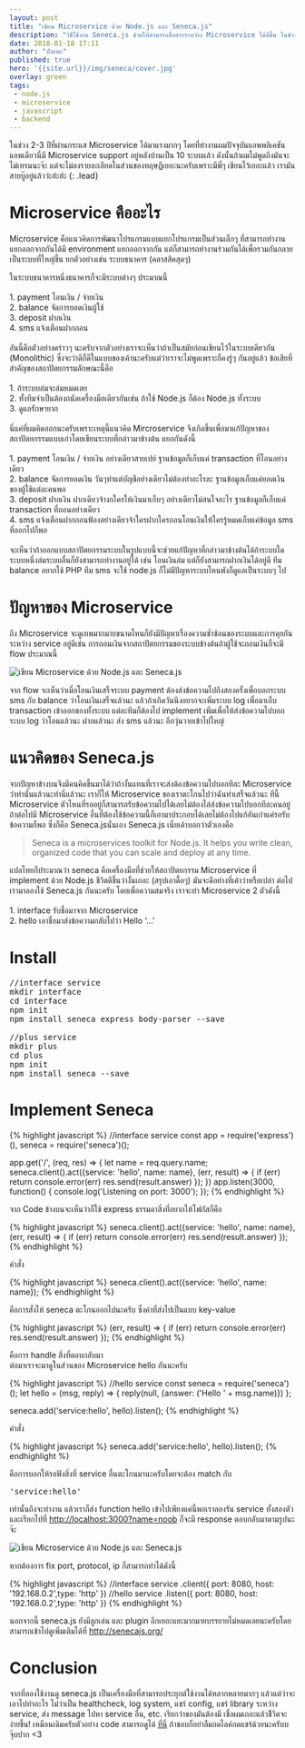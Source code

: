 ```yaml
---
layout: post
title: "เขียน Microservice ด้วย Node.js และ Seneca.js"
description: "วิธีใช้งาน Seneca.js ช่วยให้สามารถสื่อสารระหว่าง Microservice ได้ดีขึ้น ในช่วง 2-3 ปีที่ผ่านกระแส Microservice ได้มาแรงมากๆ โดยที่ทำงานผมปัจจุบันแอพพลิเคชัน แอพเดียวนี่มี Microservice support อยู่หลังบ้านเป็น 10 ระบบแล้ว ดังนั้นถ้าผมไม่พูดถึงมันจะไม่เทรนนะจ๊ะ แต่จะไม่ลงรายละเอียดในส่วนของทฤษฎีเยอะนะครับเพราะมีพี่ๆ เขียนไว้เยอะแล้ว เรามันสายบู๊อยู่แล้วว่ะฮ่ะฮ่ะ"
date: 2018-01-18 17:11
author: "ป๋าแพะ"
published: true
hero: '{{site.url}}/img/seneca/cover.jpg'
overlay: green
tags: 
 - node.js
 - microservice
 - javascript
 - backend
---
```


ในช่วง 2-3 ปีที่ผ่านกระแส Microservice ได้มาแรงมากๆ โดยที่ทำงานผมปัจจุบันแอพพลิเคชัน แอพเดียวนี่มี Microservice support อยู่หลังบ้านเป็น 10 ระบบแล้ว ดังนั้นถ้าผมไม่พูดถึงมันจะไม่เทรนนะจ๊ะ แต่จะไม่ลงรายละเอียดในส่วนของทฤษฎีเยอะนะครับเพราะมีพี่ๆ เขียนไว้เยอะแล้ว เรามันสายบู๊อยู่แล้วว่ะฮ่ะฮ่ะ
{: .lead}

# Microservice คืออะไร
<p>
Microservice คือแนวคิดการพัฒนาโปรแกรมแบบแยกโปรแกรมเป็นส่วนเล็กๆ ที่สามารถทำงานแยกออกจากกันได้มี environment แยกออกจากกัน แต่ก็สามารถทำงานร่วมกันได้เพื่อรวมกันกลายเป็นระบบที่ใหญ่ขึ้น ยกตัวอย่างเช่น ระบบธนาคาร (คลาสสิคสุดๆ) 
<!–-break-–>

ในระบบธนาคารหนึ่งธนาคารก็จะมีระบบต่างๆ ประมาณนี้<br/><br/>
	1. payment โอนเงิน / จ่ายเงิน<br/>
	2. balance จัดการยอดเงินผู้ใช้<br/>
	3. deposit ฝากเงิน<br/>
	4. sms แจ้งเตือนฝากถอน<br/><br/>
	อันนี้คือตัวอย่างคร่าวๆ นะครับจากตัวอย่างเราจะเห็นว่าถ้าเป็นสมัยก่อนเขียนไว้ในระบบเดียวกัน (Monolithic) ซึ่งจะว่าดีก็ดีในแบบของเค้านะครับแต่ว่าเราจะไม่พูดเพราะก็คงรู้ๆ กันอยู่แล้ว ข้อเสียที่สำคัญของสถาปัตยกรรมลักษณะนี้คือ<br/><br/>
	1. ถ้าระบบล่มจะล่มหมดเลย<br/>
	2. ทั้งทีมจำเป็นต้องถนัดเครื่องมือเดียวกันเช่น ถ้าใช้ Node.js ก็ต้อง Node.js ทั้งระบบ<br/>
	3. ดูแลรักษายาก<br/><br/>
	นี่แค่ที่ผมคิดออกนะครับเพราะเหตุนี้แนวคิด Mircroservice จึงเกิดขึ้นเพื่อมาแก้ปัญหาของสถาปัตยกรรมแบบเก่าโดยเขียนระบบที่กล่าวมาข้างต้น แยกกันดังนี้<br/><br/>
	1. payment โอนเงิน / จ่ายเงิน อย่างเดียวสายเปย์ ฐานข้อมูลก็เก็บแค่ transaction ที่โอนอย่างเดียว<br/>
	2. balance จัดการยอดเงิน วันๆทำแต่บัญชีอย่างเดียวไม่ต้องทำอะไรละ ฐานข้อมูลเก็บแค่ยอดเงินของผู้ใช้แต่ละคนพอ<br/>
	3. deposit ฝากเงิน ฝากเดียวจ้างกใครให้เงินมาเก็บๆ อย่างเดียวไม่สนใจอะไร ฐานข้อมูลก็เก็บแค่ transaction ที่ถอนอย่างเดียว<br/>
	4. sms แจ้งเตือนฝากถอนฟ้องอย่างเดียวจ้าใครฝากใครถอนโอนเงินให้ใครรู้หมดเก็บแค่ข้อมูล sms ที่ออกไปก็พอ<br/><br/>
	จะเห็นว่าถ้าออกแบบสถาปัตยกรรมระบบในรูปแบบนี้จะช่วยแก้ปัญหาที่กล่าวมาข้างต้นได้ถ้าระบบใดระบบหนึ่งล่มระบบอื่นก็ยังสามารถทำงานอยู่ได้ เช่น โอนเงินล่ม แต่ก็ยังสามารถฝากเงินได้อยู่ดี ทีม balance อยากใช้ PHP ทีม sms จะใช้ node.js ก็ไม่มีปัญหาระบบไหนพังก็ดูแลเป็นระบบๆ ไป
</p>

# ปัญหาของ Microservice

<p>
ถึง Microservice จะดูเทพมากมายขนาดไหนก็ยังมีปัญหาเรื่องความซ้ำซ้อนของระบบและการคุยกันระหว่าง service อยู่ดีเช่น การถอนเงินจากสถาปัตยกรรมของระบบข้างต้นถ้าผู้ใช้จะถอนเงินก็จะมี flow ประมาณนี้
</p>
<img src="{{ site.baseurl }}/img/seneca/seneca-1.png" alt="เขียน Microservice ด้วย Node.js และ Seneca.js"/>
<p>
จาก flow จะเห็นว่าเมื่อโอนเงินเสร็จระบบ payment ต้องส่งข้อความไปถึงสองครั้งเพื่อบอกระบบ sms กับ balance ว่าโอนเงินเสร็จแล้วนะ แล้วถ้าเกิดวันนึงอยากจะเพิ่มระบบ log เพื่อมาเก็บ transaction เข้าออกของทั้งระบบ แต่ละทีมก็ต้องไป implement เพิ่มเพื่อให้ส่งข้อความไปบอกระบบ log ว่าโอนแล้วนะ ฝากแล้วนะ ส่ง sms แล้วนะ อีกวุ่นวายเข้าไปใหญ่
</p>

# แนวคิดของ Seneca.js

<p>
จากปัญหาข้างบนจึงมีคนคิดขึ้นมาได้ว่าถ้างั้นแทนที่เราจะส่งต้องข้อความไปบอกทีละ Microservice ว่าทำนั่นแล้วนะทำนี่แล้วนะ เราก็ให้ Microservice ของเราตะโกนไปว่าฉันทำเสร็จแล้วนะ ทีนี้ Microservice ตัวไหนที่รออยู่ก็สามารถรับข้อความไปได้เลยไม่ต้องไล่ส่งข้อความไปบอกทีละคนอยู่ ถ้าต่อไปมี Microservice อื่นที่ต้องใช้ข้อความนี้ก็เอามาประกอบได้เลยไม่ต้องไปแก้อันเก่าแค่รอรับข้อความก็พอ ซึ่งก็คือ Seneca.jsนั่นเอง Seneca.js เนี่ยเค้าบอกว่าตัวเองคือ
</p>
<blockquote>
Seneca is a microservices toolkit for Node.js.
It helps you write clean, organized code that you can scale and deploy at any time.
</blockquote>
<p>
แปลไทยก็ประมาณว่า seneca คือเครื่องมือที่ช่วยให้สถาปัตยกรรม Microservice ที่ implement ด้วย Node.js ชีวิตดีขึ้นว่างั้นเถอะ (สรุปเอาดื้อๆ) มันจะดีอย่างที่เค้าว่าหรือเปล่า ต่อไปเรามาลองใช้ Seneca.js กันนะครับ โดยเพื่อความสมจริง เราจะทำ Microservice 2 ตัวดังนี้ <br/><br/>
1. interface รับชื่อมาจาก Microservice<br/>
2. hello เอาชื่อมาส่งข้อความกลับไปว่า Hello ‘...'<br/>
</p>

# Install

<pre>
//interface service
mkdir interface
cd interface
npm init
npm install seneca express body-parser --save

//plus service
mkdir plus
cd plus
npm init
npm install seneca --save
</pre>

# Implement Seneca

{% highlight javascript %}
//interface service
const app = require('express')(),
      seneca = require('seneca')();
                    
app.get('/', (req, res) => {
   let name = req.query.name;
   seneca.client().act({service: 'hello', name: name}, (err, result) => {
       if (err) return console.error(err)
       res.send(result.answer)
    });
})
app.listen(3000, function() {
    console.log('Listening on port: 3000');
});
{% endhighlight %}

<p>
จาก Code ข้างบนจะเห็นว่าก็ใช้ express ธรรมดาสิ่งที่อยากให้โฟกัสก็คือ
</p>
{% highlight javascript %}
seneca.client().act({service: 'hello', name: name}, (err, result) => {
	if (err) return console.error(err)
    res.send(result.answer)
});
{% endhighlight %}
<p>
คำสั่ง
</p>
{% highlight javascript %}
seneca.client().act({service: 'hello', name: name}); 
{% endhighlight %}
<p>
คือการสั่งให้ seneca ตะโกนออกไปนะครับ ซึ่งค่าที่ส่งไปเป็นแบบ key-value
</p>
{% highlight javascript %}
(err, result) => {
    if (err) return console.error(err)
    res.send(result.answer)
});
{% endhighlight %}
<p>
คือการ handle สิ่งที่ตอบกลับมา <br/>ต่อมาเราจะมาดูในส่วนของ Microservice hello กันนะครับ
</p>
{% highlight javascript %}
//hello service
const seneca = require('seneca')();
let hello = (msg, reply) => {
    reply(null, {answer: ('Hello ' + msg.name)})
};

seneca.add('service:hello', hello).listen();
{% endhighlight %}
<p>คำสั่ง </p>
{% highlight javascript %}
seneca.add('service:hello', hello).listen(); 
{% endhighlight %}
<p>
คือการบอกให้รอฟังสิ่งที่ service อื่นตะโกนมานะครับโดยจะต้อง match กับ <pre>'service:hello'</pre> เท่านั้นถึงจะทำงาน แล้วเราก็ส่ง function hello เข้าไปเพียงแค่นี้พอเราลองรัน service ทั้งสองตัวและเรียกไปที่ <a href="http://localhost:3000?name=noob" target="_blank">http://localhost:3000?name=noob</a> ก็จะมี response ตอบกลับมาตามรูปนะจ๊ะ
</p>
<img src="{{ site.baseurl }}/img/seneca/reponse.png" alt="เขียน Microservice ด้วย Node.js และ Seneca.js"/>
<p>หากต้องการ fix port, protocol, ip ก็สามารถทำได้ดังนี้ </p>
{% highlight javascript %}
//interface service
.client({ port: 8080, host: '192.168.0.2',type: 'http' })
//hello service
.listen({ port: 8080, host: '192.168.0.2',type: 'http' })
{% endhighlight %}
<p>นอกจากนี้ seneca.js ยังมีลูกเล่น และ plugin อีกเยอะแยะมากมายบรรยายไม่หมดเลยนะครับโดยสามารถเข้าไปดูเพิ่มเติมได้ที่ <a href="http://senecajs.org/" target="_blank">http://senecajs.org/</a></p>

# Conclusion

<p>
จากที่ลองใช้งานดู seneca.js เป็นเครื่องมือที่สามารถประยุกต์ใช้งานได้หลากหลายมากๆ แล้วแต่ว่าจะเอาไปทำอะไร ไม่ว่าเป็น healthcheck, log system, แชร์ config, แชร์ library ระหว่าง service, ส่ง message ไปหา service อื่น, etc. เรียกว่าของมันต้องมี เชื่อผมเถอะแล้วชีิวิตจะง่ายขึ้น! เหมือนเดิมครับตัวอย่าง code สามารถดูได้ <a href="https://github.com/noob-studio/seneca-example" target="_blank">ที่นี่</a> ถ้าชอบก็อย่าลืมกดไลค์กดแชร์ด้วยนะครับบ จุ๊บปาก <3
</p>